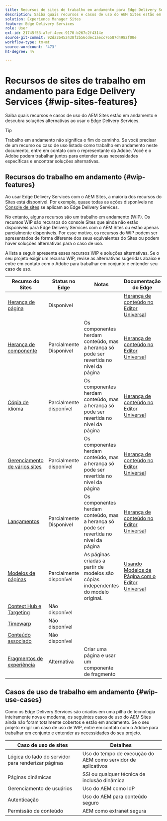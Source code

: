 ```yaml
---
title: Recursos de sites de trabalho em andamento para Edge Delivery Services
description: Saiba quais recursos e casos de uso do AEM Sites estão em andamento e descubra soluções alternativas ao usar o Edge Delivery Services.
solution: Experience Manager Sites
feature: Edge Delivery Services
role: User
exl-id: 21745f53-a7ef-4eec-9170-b267c2f4314e
source-git-commit: 92da26452438f2b56cdec1aecc76587d4982f00e
workflow-type: tm+mt
source-wordcount: '473'
ht-degree: 4%

---
```


# Recursos de sites de trabalho em andamento para Edge Delivery Services {#wip-sites-features}

Saiba quais recursos e casos de uso do AEM Sites estão em andamento e descubra soluções alternativas ao usar o Edge Delivery Services.

>[!TIP]
>
>Trabalho em andamento não significa o fim do caminho. Se você precisar de um recurso ou caso de uso listado como trabalho em andamento neste documento, entre em contato com o representante da Adobe. Você e o Adobe podem trabalhar juntos para entender suas necessidades específicas e encontrar soluções alternativas.

## Recursos do trabalho em andamento {#wip-features}

Ao usar Edge Delivery Services com o AEM Sites, a maioria dos recursos do Sites está disponível. Por exemplo, quase todas as ações disponíveis no [Console de sites](/help/sites-cloud/authoring/sites-console/introduction.md) se aplicam ao Edge Delivery Services.

No entanto, alguns recursos são um trabalho em andamento (WIP). Os recursos WIP são recursos do console Sites que ainda não estão disponíveis para Edge Delivery Services com o AEM Sites ou estão apenas parcialmente disponíveis. Por esse motivo, os recursos do WIP podem ser apresentados de forma diferente dos seus equivalentes do Sites ou podem haver soluções alternativas para o caso de uso.

A lista a seguir apresenta esses recursos WIP e soluções alternativas. Se o seu projeto exigir um recurso WIP, revise as alternativas sugeridas abaixo e entre em contato com o Adobe para trabalhar em conjunto e entender seu caso de uso.

| Recurso do Sites | Status no Edge | Notas | Documentação do Edge |
|---|---|---|---|
| [Herança de página](/help/sites-cloud/administering/msm-and-translation.md) | Disponível |  | [Herança de conteúdo no Editor Universal](/help/sites-cloud/authoring/universal-editor/inheritance.md) |
| [Herança de componente](/help/sites-cloud/administering/msm-and-translation.md) | Parcialmente Disponível | Os componentes herdam conteúdo, mas a herança só pode ser revertida no nível da página | [Herança de conteúdo no Editor Universal](/help/sites-cloud/authoring/universal-editor/inheritance.md) |
| [Cópia de idioma](/help/sites-cloud/administering/translation/overview.md) | Parcialmente disponível | Os componentes herdam conteúdo, mas a herança só pode ser revertida no nível da página | [Herança de conteúdo no Editor Universal](/help/sites-cloud/authoring/universal-editor/inheritance.md) |
| [Gerenciamento de vários sites](/help/sites-cloud/administering/msm/overview.md) | Parcialmente disponível | Os componentes herdam conteúdo, mas a herança só pode ser revertida no nível da página | [Herança de conteúdo no Editor Universal](/help/sites-cloud/authoring/universal-editor/inheritance.md) |
| [Lançamentos](/help/sites-cloud/authoring/launches/overview.md) | Parcialmente Disponível | Os componentes herdam conteúdo, mas a herança só pode ser revertida no nível da página | [Herança de conteúdo no Editor Universal](/help/sites-cloud/authoring/universal-editor/inheritance.md) |
| [Modelos de páginas](/help/sites-cloud/authoring/page-editor/templates.md) | Parcialmente disponível | As páginas criadas a partir de modelos são cópias independentes do modelo original. | [Usando Modelos de Página com o Editor Universal](/help/sites-cloud/authoring/universal-editor/templates.md) |
| [Context Hub e Targeting](/help/sites-cloud/authoring/personalization/overview.md) | Não disponível |  |  |
| [Timewarp](/help/sites-cloud/authoring/launches/preview.md) | Não disponível |  |  |
| [Conteúdo associado](/help/sites-cloud/authoring/page-editor/editor-side-panel.md#associated-content-browser) | Não disponível |  |  |
| [Fragmentos de experiência](/help/sites-cloud/authoring/fragments/experience-fragments.md) | Alternativa | Criar uma página e usar um componente de fragmento |  |

## Casos de uso de trabalho em andamento {#wip-use-cases}

Como os Edge Delivery Services são criados em uma pilha de tecnologia inteiramente nova e moderna, os seguintes casos de uso do AEM Sites ainda não foram totalmente cobertos e estão em andamento. Se o seu projeto exigir um caso de uso de WIP, entre em contato com o Adobe para trabalhar em conjunto e entender as necessidades do seu projeto.

| Caso de uso de sites | Detalhes |
|---|---|
| Lógica do lado do servidor para renderizar páginas | Uso do tempo de execução do AEM como servidor de aplicativos |
| Páginas dinâmicas | SSI ou qualquer técnica de inclusão dinâmica |
| Gerenciamento de usuários | Uso do AEM como IdP |
| Autenticação | Uso do AEM para conteúdo seguro |
| Permissão de conteúdo | AEM como extranet segura |
